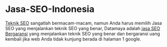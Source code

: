 Jasa-SEO-Indonesia
=========

<a href=http://www.datamaya.com/teknik-seo/>Teknik SEO</a> sangatlah bermacam-macam, namun Anda harus memilih Jasa SEO yang menjalankan teknik SEO yang benar,  Datamaya adalah <a href=http://www.datamaya.com>jasa SEO Bergaransi</a> yang menjalankan teknik SEO yang benar dan bergaransi uang kembali jika web Anda tidak kunjung berada di halaman 1 google.
